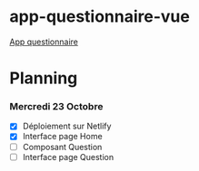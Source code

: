 # app-questionnaire-vue
 [App questionnaire](https://clever-mcnulty-ae4f6c.netlify.com)


# Planning

### Mercredi 23 Octobre

- [x] Déploiement sur Netlify 
- [x] Interface page Home
- [ ] Composant Question
- [ ] Interface page Question
